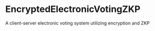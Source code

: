 # EncryptedElectronicVotingZKP
 A client-server electronic voting system utilizing encryption and ZKP
